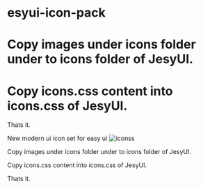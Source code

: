 # esyui-icon-pack
# Copy images under icons folder under to icons folder of JesyUI.

# Copy icons.css content into icons.css of JesyUI.

Thats it.


New modern ui icon set for easy ui
![iconss](https://github.com/osmanraifgunes/esyui-icon-pack/assets/6577112/c8f741bf-5807-4771-b4fd-6404b828c6a0)

Copy images under icons folder under to icons folder of JesyUI.

Copy icons.css content into icons.css of JesyUI.

Thats it.
